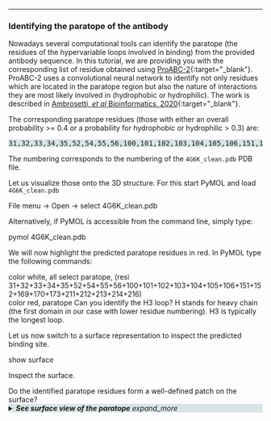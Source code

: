 
<hr>

### Identifying the paratope of the antibody

Nowadays several computational tools can identify the paratope (the residues of the hypervariable loops involved in binding) from the provided antibody sequence.
In this tutorial, we are providing you with the corresponding list of residue obtained using [ProABC-2](https://wenmr.science.uu.nl/proabc2/){:target="_blank"}.
ProABC-2 uses a convolutional neural network to identify not only residues which are located in the paratope region but also the nature of interactions they are most likely involved in (hydrophobic or hydrophilic).
The work is described in [Ambrosetti, *et al* Bioinformatics, 2020](https://academic.oup.com/bioinformatics/article/36/20/5107/5873593){:target="_blank"}.

The corresponding paratope residues (those with either an overall probability >= 0.4 or a probability for hydrophobic or hydrophilic > 0.3) are:

<pre style="background-color:#DAE4E7">
31,32,33,34,35,52,54,55,56,100,101,102,103,104,105,106,151,152,169,170,173,211,212,213,214,216
</pre>

The numbering corresponds to the numbering of the `4G6K_clean.pdb` PDB file.

Let us visualize those onto the 3D structure.
For this start PyMOL and load `4G6K_clean.pdb`

<a class="prompt prompt-pymol">
File menu -> Open -> select 4G6K_clean.pdb
</a>

Alternatively, if PyMOL is accessible from the command line, simply type:

<a class="prompt prompt-cmd">
pymol 4G6K_clean.pdb
</a>

We will now highlight the predicted paratope residues in red. In PyMOL type the following commands:

<a class="prompt prompt-pymol">
color white, all
</a>
<a class="prompt prompt-pymol">
select paratope, (resi 31+32+33+34+35+52+54+55+56+100+101+102+103+104+105+106+151+152+169+170+173+211+212+213+214+216)<br>
</a>
<a class="prompt prompt-pymol">
color red, paratope
</a>

<a class="prompt prompt-question">
Can you identify the H3 loop? H stands for heavy chain (the first domain in our case with lower residue numbering). H3 is typically the longest loop.
</a>

Let us now switch to a surface representation to inspect the predicted binding site.

<a class="prompt prompt-pymol">
show surface<br>
</a>

Inspect the surface.

<a class="prompt prompt-question">
Do the identified paratope residues form a well-defined patch on the surface?
</a>


<details style="background-color:#DAE4E7">
  <summary style="bold">
    <b><i>See surface view of the paratope</i></b> <i class="material-icons">expand_more</i>
  </summary>
  <figure style="text-align: center;">
    <img width="75%" src="../HADDOCK3-antibody-antigen/antibody-paratope.png">
  </figure>
  <br>
</details>
